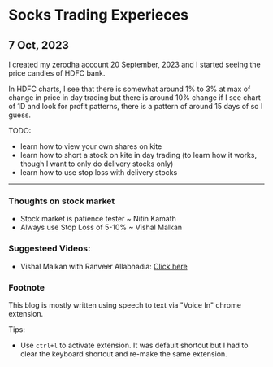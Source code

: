 # Socks Trading Experieces

## 7 Oct, 2023

I created my zerodha account 20 September, 2023 and I started seeing the price candles of HDFC bank.

In HDFC charts, I see that there is somewhat around 1% to 3% at max of change in price in day trading but there is around 10% change if I see chart of 1D and look for profit patterns, there is a pattern of around 15 days of so I guess.

TODO:
- learn how to view your own shares on kite
- learn how to short a stock on kite in day trading (to learn how it works, though I want to only do delivery stocks only)
- learn how to use stop loss with delivery stocks

***

### Thoughts on stock market
- Stock market is patience tester ~ Nitin Kamath
- Always use Stop Loss of 5-10% ~ Vishal Malkan

### Suggesteed Videos:
- Vishal Malkan with Ranveer Allabhadia: [Click here](https://www.youtube.com/watch?v=GwwhmxS8IgE&t=191s&pp=ygUVIHN0b2NrIG1hcmtldCByYW52ZWVy)


### Footnote

This blog is mostly written using speech to text via "Voice In" chrome extension.

Tips:
- Use `ctrl+l` to activate extension. It was default shortcut but I had to clear the keyboard shortcut and re-make the same extension.
